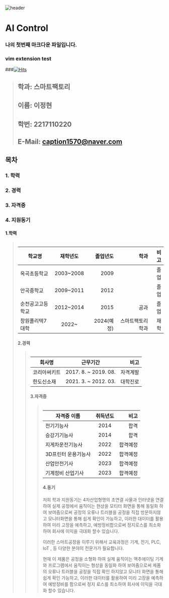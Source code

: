 ![header](https://capsule-render.vercel.app/api?type=wave&color=auto&height=300&section=header&text=정현이의%20깃허브&animation=blink&fontSize=90)


# AI Control
### 나의 첫번째 마크다운 파일입니다.
### vim extension test

###[![Hits](https://hits.seeyoufarm.com/api/count/incr/badge.svg?url=https%3A%2F%2Fgithub.com%2FSuran96&count_bg=%230ED831&title_bg=%2319288E&icon=maserati.svg&icon_color=%23AD2222&title=hits&edge_flat=false)](https://hits.seeyoufarm.com)

> 
> ##  **학과: 스마트팩토리**
> ##  **이름: 이정현**   
> ##  **학번: 2217110220**    
> ##  **E-Mail: caption1570@naver.com**    


## 목차    
###  1. 학력 
###  2. 경력    
###  3. 자격증
###  4. 지원동기   

 #### 1.학력
> <table>
|학교명 | 재학년도 | 졸업년도 | 학과 | 비고
|------------|:------------------:|-------:|--------------:|---------:|
| 옥곡초등학교 | 2003~2008 | 2009 |   | 졸업
| 안곡중학교 | 2009~2011 | 2012 |    | 졸업
| 순천공고고등학교 | 2012~2014 | 2015 | 공과 | 졸업
| 창원폴리텍7대학| 2022~ | 2024(예정)| 스마트팩토리학과 | 재학



#### 2.경력
> <table>
| 회사명 | 근무기간  | 비고
|------------|:-------------------:|-------:|
| 코리아써키트 | 2017. 8. ~ 2019. 08. | 자격계발 |
| 한도신소재 | 2021. 3. ~ 2012. 03. | 대학진로 |



#### 3.자격증
> <table>
| 자격증 이름 | 취득년도  | 비고
|------------|:-------------------:|-------:|
| 전기기능사 | 2014 | 합격 |
| 승강기기능사 | 2014 | 합격 |
| 지게차운전기능사 | 2022 | 합격예정 |
| 3D프린터 운용기능사 | 2022 | 합격예정 |
| 산업안전기사 | 2023 | 합격예정 |
| 기계정비 산업기사 | 2023 | 합격예정 |

  
 



#### 4.동기
  저희 학과 지원동기는 4차산업형명의 초연결 사물과 인터넷을 연결하여 실제 공정에서 움직이는 현상을 모티터 화면을 통해 동일화 하여 보여줌으로써
  공정의 오류나 트러블을 공정을 직접 방문하지않고 모니터화면을 통해 쉽게 확인이 가능하고, 이러한 대이터를 활용하여 미리 고장을 예측하고, 예방정비합으로써
  정지로스를 최소화하여 회사에 이익을 극대화 할수 있습니다.
  
  이러한 스마트공장을 이루기 위해서 교육과정은 기계, 전기, PLC, IoT , 등 다양한 분야의 전문가가 필요합니다.
  
  현재 이 제품은 
  공정을 소형화 하여 실제 움직이는 액추에이팅 기계와 프로그램에서 움직이는 형상을
  동일화 하여 보여줌으로써 제품의 오류나 트러블을 공정을 직접 확인 하지않고 모니터 화면을 통해
  쉽게 확인 가능하고, 이러한 대이터를 활용하여 미리 고장을 예측하여 예방정비를 함으로써
  정지 로스를 최소하여 회사에 이익을 극대화 할수 있습니다.
